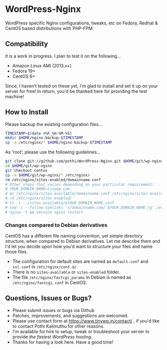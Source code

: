 # WordPress-Nginx

WordPress specific Nginx configurations, tweaks, etc on Fedora, Redhat & CentOS based distributions with PHP-FPM.

## Compatibility

It is a work in progress. I plan to test it on the following...

+ Amazon Linux AMI (2013.x+)
+ Fedora 19+
+ CentOS 6+

Since, I haven't tested on these yet, I'm glad to install and set it up on your server for free! In return, you'd be thanked here for providing the test machine!

## How to Install

Please backup the existing configuration files...

```bash
TIMESTAMP=$(date +%F_%H-%M-%S)
mkdir $HOME/nginx-backup-$TIMESTAMP
cp -a /etc/nginx/* $HOME/nginx-backup-$TIMESTAMP
```

As 'root', please use the following guidelines...
```bash
git clone git://github.com/pothi/WordPress-Nginx.git $HOME/git/wp-nginx
cd $HOME/git/wp-nginx
git checkout centos
cp -a $HOME/git/wp-nginx/* /etc/nginx/
rm /etc/nginx/sites-enabled/domainname.conf
# Other steps that varies depending on your particular requirement:
# YOUR_DOMAIN_NAME=tinywp.com
# mv /etc/nginx/sites-available/domainname.conf /etc/nginx/sites-available/$YOUR_DOMAIN_NAME.conf
# cd /etc/nginx/sites-enabled/
# ln -s ../sites-available/$YOUR_DOMAIN_NAME.conf
# sed -i --follow-symlinks 's/domainname.com/'$YOUR_DOMAIN_NAME'/g' /etc/nginx/sites-enabled/$YOUR_DOMAIN_NAME.conf
# nginx -t && service nginx restart
```

### Changes compared to Debian derivatives

CentOS has a different file naming convention, yet simple directory structure, when compared to Debian derivatives. Let me describe them and I'd let you decide upon how you'd want to structure your files and name those files.

+ The configuration for default sites are named as `default.conf` and `ssl.conf` in `/etc/nginx/conf.d/`.
+ There is no `sites-available` or `sites-enabled` folder.
+ The file `/etc/nginx/fastcgi_params` in Debian is named as `/etc/nginx/fastcgi.conf` in CentOS.


## Questions, Issues or Bugs?

+ Please submit issues or bugs via Github
+ Patches, improvements, and suggestions are welcomed.
+ Please use contact form at https://www.tinywp.in/contact/ , if you'd like to contact Pothi Kalimuthu for other reasons.
+ I'm available for hire to setup, tweak or troubleshoot your server to provide *the fastest WordPress hosting*.
+ Thanks for having a look here. Have a good time!
